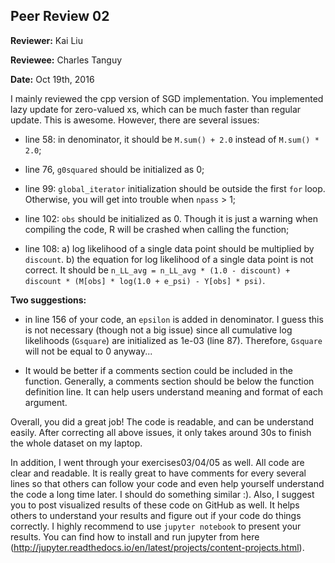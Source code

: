 ## Peer Review 02

**Reviewer:** Kai Liu

**Reviewee:** Charles Tanguy

**Date:** Oct 19th, 2016

I mainly reviewed the cpp version of SGD implementation. You implemented lazy
update for zero-valued xs, which can be much faster than regular update. This
is awesome. However, there are several issues:

- line 58: in denominator, it should be `M.sum() + 2.0` instead of `M.sum() * 2.0`;

- line 76, `g0squared` should be initialized as 0;

- line 99: `global_iterator` initialization should be outside the first `for`
  loop. Otherwise, you will get into trouble when `npass` > 1;

- line 102: `obs` should be initialized as 0. Though it is just a warning
  when compiling the code, R will be crashed when calling the function;

- line 108: a) log likelihood of a single data point should be multiplied
  by `discount`. b) the equation for log likelihood of a single data point is
  not correct. It should be `n_LL_avg = n_LL_avg * (1.0 - discount) + discount * (M[obs] * log(1.0 + e_psi) - Y[obs] * psi)`.

**Two suggestions:**

- in line 156 of your code, an `epsilon` is added in denominator. I guess this
  is not necessary (though not a big issue) since all cumulative log
  likelihoods (`Gsquare`) are initialized as 1e-03 (line 87). Therefore,
  `Gsquare` will not be equal to 0 anyway...

- It would be better if a comments section could be included in the function.
  Generally, a comments section should be below the function definition line.
  It can help users understand meaning and format of each argument.

Overall, you did a great job! The code is readable, and can be understand
easily. After correcting all above issues, it only takes around 30s to finish the
whole dataset on my laptop.

In addition, I went through your exercises03/04/05 as well. All code are clear
and readable. It is really great to have comments for every several lines so
that others can follow your code and even help yourself understand the code
a long time later. I should do something similar :). Also, I suggest you to post
visualized results of these code on GitHub as well. It helps others to
understand your results and figure out if your code do things correctly. I
highly recommend to use `jupyter notebook` to present your results. You can
find how to install and run jupyter from here (http://jupyter.readthedocs.io/en/latest/projects/content-projects.html).
